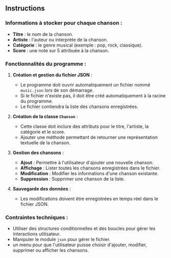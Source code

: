 ## Instructions

### Informations à stocker pour chaque chanson :

- **Titre** : le nom de la chanson.
- **Artiste** : l'auteur ou interprète de la chanson.
- **Catégorie** : le genre musical (exemple : pop, rock, classique).
- **Score** : une note sur 5 attribuée à la chanson.

### Fonctionnalités du programme :

1. **Création et gestion du fichier JSON** :

   - Le programme doit ouvrir automatiquement un fichier nommé `music.json` lors de son démarrage.
   - Si le fichier n'existe pas, il doit être créé automatiquement à la racine du programme.
   - Le fichier contiendra la liste des chansons enregistrées.

2. **Création de la classe `Chanson`** :

   - Cette classe doit inclure des attributs pour le titre, l'artiste, la catégorie et le score.
   - Ajouter une méthode permettant de retourner une représentation textuelle de la chanson.

3. **Gestion des chansons** :

   - **Ajout** : Permettre à l'utilisateur d'ajouter une nouvelle chanson.
   - **Affichage** : Lister toutes les chansons enregistrées dans le fichier.
   - **Modification** : Modifier les informations d'une chanson existante.
   - **Suppression** : Supprimer une chanson de la liste.

4. **Sauvegarde des données** :
   - Les modifications doivent être enregistrées en temps réel dans le fichier JSON.

### Contraintes techniques :

- Utiliser des structures conditionnelles et des boucles pour gérer les interactions utilisateur.
- Manipuler le module `json` pour gérer le fichier.
- un menu pour que l'utilisateur puisse choisir d'ajouter, modifier, supprimer ou afficher les chansons.

